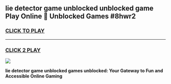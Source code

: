 
## lie detector game unblocked unblocked game Play Online 👋 Unblocked Games #8hwr2
<h3>
<a href="https://premium.freeplayer.one?title=lie_detector_game_unblocked&ref=21F">CLICK TO PLAY</a></h3>
<hr>

<h3>
<a href="https://premium.freeplayer.one?title=lie_detector_game_unblocked&ref=21F">CLICK 2 PLAY</a>
  
</h3>

<a href="https://premium.freeplayer.one?title=lie_detector_game_unblocked&ref=21F/"><img src="https://clearcache.store/games.png"></a>


**lie detector game unblocked games unblocked: Your Gateway to Fun and Accessible Online Gaming**
